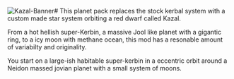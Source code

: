 ![Kazal-Banner](https://user-images.githubusercontent.com/75160844/203539414-f286b9b7-ea89-42f9-9ed5-4418aa640da8.png)# 
This planet pack replaces the stock kerbal system with a custom made star system orbiting a red dwarf called Kazal.

From a hot hellish super-Kerbin, a massive Jool like planet with a gigantic ring, to a icy moon with methane ocean, this mod has a resonable amount of variabilty and originality.

You start on a large-ish habitable super-kerbin in a eccentric orbit around a Neidon massed jovian planet with a small system of moons.
